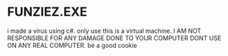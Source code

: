 # FUNZIEZ.EXE
i made a virus using c#. only use this is a virtual machine.
I AM NOT RESPONSIBLE FOR ANY DAMAGE DONE TO YOUR COMPUTER
DONT USE ON ANY REAL COMPUTER.
be a good cookie
